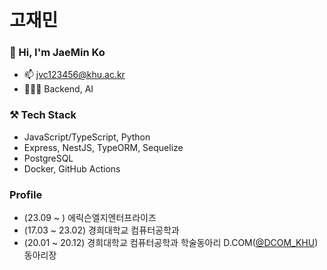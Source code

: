 # 고재민

### 👋 Hi, I'm JaeMin Ko
- 📫 jvc123456@khu.ac.kr
- 🧑🏻‍💻 Backend, AI

### ⚒️ Tech Stack
- JavaScript/TypeScript, Python
- Express, NestJS, TypeORM, Sequelize
- PostgreSQL
- Docker, GitHub Actions

### Profile  
- (23.09 ~ ) 에릭슨엘지엔터프라이즈
- (17.03 ~ 23.02) 경희대학교 컴퓨터공학과
- (20.01 ~ 20.12) 경희대학교 컴퓨터공학과 학술동아리 D.COM([@DCOM_KHU](https://github.com/dcom-khu)) 동아리장
